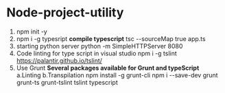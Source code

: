 # Node-project-utility

1. npm init -y
2. npm i -g typesript
 **compile typescript**
   tsc --sourceMap true app.ts
3. starting python server
    python -m SimpleHTTPServer 8080
4. Code linting for type script in visual studio
    npm i -g tslint
    <https://palantir.github.io/tslint/>
5. Use Grunt
   **Several packages available for Grunt and typeScript**
   a.Linting
   b.Transpilation
    npm install -g grunt-cli
    npm i --save-dev grunt grunt-ts grunt-tslint tslint typescript